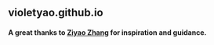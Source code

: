 ## violetyao.github.io

#### A great thanks to [Ziyao Zhang](https://github.com/ziyaointl) for inspiration and guidance. 
